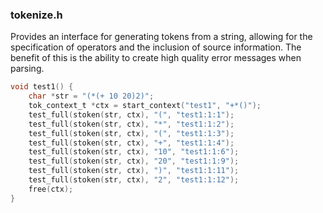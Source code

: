### tokenize.h

Provides an interface for generating tokens from a string, allowing for the specification
of operators and the inclusion of source information. The benefit of this is the ability to create high quality error messages when parsing.

``` C
void test1() {
	char *str = "(*(+ 10 20)2)";	
	tok_context_t *ctx = start_context("test1", "+*()");
	test_full(stoken(str, ctx), "(", "test1:1:1");
	test_full(stoken(str, ctx), "*", "test1:1:2");
	test_full(stoken(str, ctx), "(", "test1:1:3");
	test_full(stoken(str, ctx), "+", "test1:1:4");
	test_full(stoken(str, ctx), "10", "test1:1:6");
	test_full(stoken(str, ctx), "20", "test1:1:9");
	test_full(stoken(str, ctx), ")", "test1:1:11");
	test_full(stoken(str, ctx), "2", "test1:1:12");
	free(ctx);
}
```
